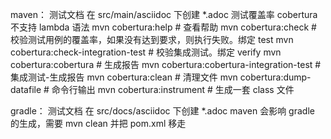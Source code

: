maven：
	测试文档
		在 src/main/asciidoc 下创建 *.adoc
	测试覆盖率
		cobertura 不支持 lambda 语法
		mvn cobertura:help			# 查看帮助
		mvn cobertura:check			# 校验测试用例的覆盖率，如果没有达到要求，则执行失败。绑定 test
		mvn cobertura:check-integration-test			# 校验集成测试。绑定 verify
		mvn cobertura:cobertura		# 生成报告
		mvn cobertura:cobertura-integration-test		# 集成测试-生成报告
		mvn cobertura:clean			# 清理文件
		mvn cobertura:dump-datafile	# 命令行输出
		mvn cobertura:instrument	# 生成一套 class 文件
	
gradle：
	测试文档
		在 src/docs/asciidoc	下创建 *.adoc
		maven 会影响 gradle 的生成，需要 mvn clean 并把 pom.xml 移走